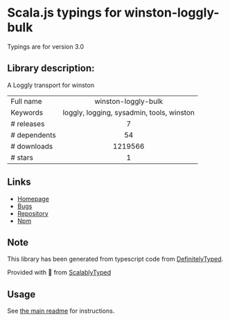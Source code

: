 
# Scala.js typings for winston-loggly-bulk

Typings are for version 3.0

## Library description:
A Loggly transport for winston

|                    |                 |
| ------------------ | :-------------: |
| Full name          | winston-loggly-bulk |
| Keywords           | loggly, logging, sysadmin, tools, winston |
| # releases         | 7 |
| # dependents       | 54 |
| # downloads        | 1219566 |
| # stars            | 1 |

## Links
- [Homepage](https://github.com/loggly/winston-loggly-bulk#readme)
- [Bugs](https://github.com/loggly/winston-loggly-bulk/issues)
- [Repository](https://github.com/loggly/winston-loggly-bulk)
- [Npm](https://www.npmjs.com/package/winston-loggly-bulk)
    


## Note
This library has been generated from typescript code from [DefinitelyTyped](https://definitelytyped.org).

Provided with :purple_heart: from [ScalablyTyped](https://github.com/oyvindberg/ScalablyTyped)

## Usage
See [the main readme](../../readme.md) for instructions.


